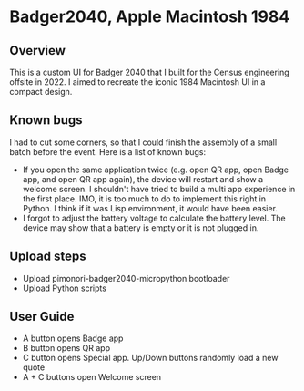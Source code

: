 # Badger2040, Apple Macintosh 1984
 
## Overview

This is a custom UI for Badger 2040 that I built for the Census
engineering offsite in 2022. I aimed to recreate the iconic 1984
Macintosh UI in a compact design.

## Known bugs

I had to cut some corners, so that I could finish the assembly of a small batch
before the event. Here is a list of known bugs:
- If you open the same application twice (e.g. open QR app, open Badge
  app, and open QR app again), the device will restart and show a
  welcome screen. I shouldn't have tried to build a multi app
  experience in the first place. IMO, it is too much to do to
  implement this right in Python. I think if it was Lisp environment,
  it would have been easier.
- I forgot to adjust the battery voltage to calculate the battery
  level. The device may show that a battery is empty or it is not
  plugged in.

## Upload steps

- Upload pimonori-badger2040-micropython bootloader
- Upload Python scripts

## User Guide

- A button opens Badge app
- B button opens QR app
- C button opens Special app. Up/Down buttons randomly load a new
  quote
- A + C buttons open Welcome screen
